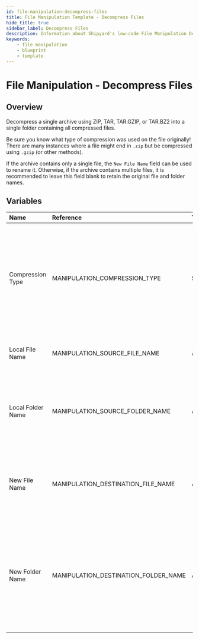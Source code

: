 ```yaml
---
id: file-manipulation-decompress-files
title: File Manipulation Template - Decompress Files
hide_title: true
sidebar_label: Decompress Files
description: Information about Shipyard's low-code File Manipulation Decompress Files blueprint. Decompress a single archive using ZIP, TAR, TAR.GZIP, or TAR.BZ2 into a single folder containing all compressed files.
keywords:
    - file manipulation
    - blueprint
    - template
---
```


# File Manipulation - Decompress Files

## Overview

Decompress a single archive using ZIP, TAR, TAR.GZIP, or TAR.BZ2 into a single folder containing all compressed files.

Be sure you know what type of compression was used on the file originally! There are many instances where a file might end in `.zip` but be compressed using `.gzip` (or other methods). 

If the archive contains only a single file, the `New File Name` field can be used to rename it. Otherwise, if the archive contains multiple files, it is recommended to leave this field blank to retain the original file and folder names.



## Variables

| Name | Reference | Type | Required | Default | Options | Description |
|:---|:---|:---|:---|:---|:---|:---|
| Compression Type | MANIPULATION_COMPRESSION_TYPE | Select | :white_check_mark: | `zip` | .zip: `zip`<br></br><br></br>.tar: `tar`<br></br><br></br>.tar.bz2: `tar.bz2`<br></br><br></br>.tar.gz: `tar.gz` | Type of compression used to decompress the archive. |
| Local File Name | MANIPULATION_SOURCE_FILE_NAME | Alphanumeric | :white_check_mark: | Archive.zip | - | Name of the target compressed archive on Shipyard. |
| Local Folder Name | MANIPULATION_SOURCE_FOLDER_NAME | Alphanumeric | :heavy_minus_sign: | - | - | Name of the local folder on Shipyard where the target compressed file lives. If left blank, will look in the home directory. |
| New File Name | MANIPULATION_DESTINATION_FILE_NAME | Alphanumeric | :heavy_minus_sign: | - | - | What to name the newly decompressed file on Shipyard. Only takes effect if a single file is being decompressed. |
| New Folder Name | MANIPULATION_DESTINATION_FOLDER_NAME | Alphanumeric | :heavy_minus_sign: | - | - | Folder where the newly decompressed file(s) should be created on Shipyard. Leaving blank will place the archive&#39;s contents in the home directory. If the folder does not already exist, it will be created. |


